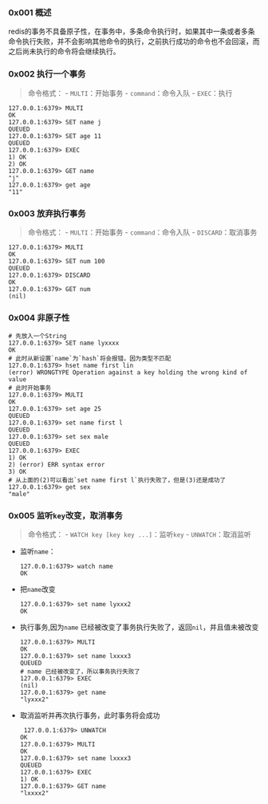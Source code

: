 ### 0x001 概述
redis的事务不具备原子性，在事务中，多条命令执行时，如果其中一条或者多条命令执行失败，并不会影响其他命令的执行，之前执行成功的命令也不会回滚，而之后尚未执行的命令将会继续执行。
### 0x002 执行一个事务
> 命令格式：
>         - `MULTI`：开始事务
>         - `command`：命令入队
>         - `EXEC`：执行
```
127.0.0.1:6379> MULTI
OK
127.0.0.1:6379> SET name j
QUEUED
127.0.0.1:6379> SET age 11
QUEUED
127.0.0.1:6379> EXEC
1) OK
2) OK
127.0.0.1:6379> GET name
"j"
127.0.0.1:6379> get age
"11"
```
### 0x003 放弃执行事务
> 命令格式：
>         - `MULTI`：开始事务
>         - `command`：命令入队
>         - `DISCARD`：取消事务
```
127.0.0.1:6379> MULTI
OK
127.0.0.1:6379> SET num 100
QUEUED
127.0.0.1:6379> DISCARD
OK
127.0.0.1:6379> GET num
(nil)
```
### 0x004 非原子性
```
# 先放入一个String
127.0.0.1:6379> SET name lyxxxx
OK
# 此时从新设置`name`为`hash`将会报错，因为类型不匹配
127.0.0.1:6379> hset name first lin
(error) WRONGTYPE Operation against a key holding the wrong kind of value
# 此时开始事务
127.0.0.1:6379> MULTI
OK
127.0.0.1:6379> set age 25
QUEUED
127.0.0.1:6379> set name first l
QUEUED
127.0.0.1:6379> set sex male
QUEUED
127.0.0.1:6379> EXEC
1) OK
2) (error) ERR syntax error 
3) OK
# 从上面的(2)可以看出`set name first l`执行失败了，但是(3)还是成功了
127.0.0.1:6379> get sex
"male"
```
### 0x005 监听`key`改变，取消事务
> 命令格式：
>         - `WATCH key [key key ...]`：监听`key`
>         - `UNWATCH`：取消监听

- 监听`name`：
    ```
    127.0.0.1:6379> watch name
    OK
    ```
- 把`name`改变
    ```
    127.0.0.1:6379> set name lyxxx2
    OK
    ```
- 执行事务,因为`name` 已经被改变了事务执行失败了，返回`nil`，并且值未被改变
    ```
    127.0.0.1:6379> MULTI
    OK
    127.0.0.1:6379> set name lxxxx3
    QUEUED
    # name 已经被改变了，所以事务执行失败了
    127.0.0.1:6379> EXEC
    (nil)
    127.0.0.1:6379> get name
    "lyxxx2"
    ```
- 取消监听并再次执行事务，此时事务将会成功
    ```
     127.0.0.1:6379> UNWATCH 
    OK
    127.0.0.1:6379> MULTI
    OK
    127.0.0.1:6379> set name lxxxx3
    QUEUED
    127.0.0.1:6379> EXEC
    1) OK
    127.0.0.1:6379> GET name
    "lxxxx2"
    ```
